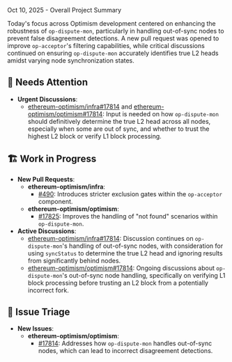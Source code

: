 Oct 10, 2025 - Overall Project Summary

Today's focus across Optimism development centered on enhancing the robustness of `op-dispute-mon`, particularly in handling out-of-sync nodes to prevent false disagreement detections. A new pull request was opened to improve `op-acceptor`'s filtering capabilities, while critical discussions continued on ensuring `op-dispute-mon` accurately identifies true L2 heads amidst varying node synchronization states.

## 🚨 Needs Attention
- **Urgent Discussions**:
    - [ethereum-optimism/infra#17814](https://github.com/ethereum-optimism/infra/issues/17814) and [ethereum-optimism/optimism#17814](https://github.com/ethereum-optimism/optimism/issues/17814): Input is needed on how `op-dispute-mon` should definitively determine the true L2 head across all nodes, especially when some are out of sync, and whether to trust the highest L2 block or verify L1 block processing.

## 🏗️ Work in Progress
- **New Pull Requests**:
    - **ethereum-optimism/infra**:
        - [#490](https://github.com/ethereum-optimism/infra/pull/490): Introduces stricter exclusion gates within the `op-acceptor` component.
    - **ethereum-optimism/optimism**:
        - [#17825](https://github.com/ethereum-optimism/optimism/pull/17825): Improves the handling of "not found" scenarios within `op-dispute-mon`.
- **Active Discussions**:
    - [ethereum-optimism/infra#17814](https://github.com/ethereum-optimism/infra/issues/17814): Discussion continues on `op-dispute-mon`'s handling of out-of-sync nodes, with consideration for using `syncStatus` to determine the true L2 head and ignoring results from significantly behind nodes.
    - [ethereum-optimism/optimism#17814](https://github.com/ethereum-optimism/optimism/issues/17814): Ongoing discussions about `op-dispute-mon`'s out-of-sync node handling, specifically on verifying L1 block processing before trusting an L2 block from a potentially incorrect fork.

## 🐞 Issue Triage
- **New Issues**:
    - **ethereum-optimism/optimism**:
        - [#17814](https://github.com/ethereum-optimism/optimism/issues/17814): Addresses how `op-dispute-mon` handles out-of-sync nodes, which can lead to incorrect disagreement detections.